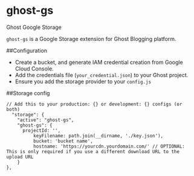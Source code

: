# ghost-gs
Ghost Google Storage

`ghost-gs` is a Google Storage extension for Ghost Blogging platform.

##Configuration

 - Create a bucket, and generate IAM credential creation from Google Cloud Console.
 - Add the credentials file (`your_credential.json`) to your Ghost project.
 - Ensure you add the storage provider to your `config.js`

##Storage config

```
// Add this to your production: {} or development: {} configs (or both)
  "storage": {
    "active": "ghost-gs",
    "ghost-gs": {
      projectId: '',
          keyFilename: path.join(__dirname, './key.json'),
          bucket: 'bucket name',
          hostname: 'https://yourcdn.yourdomain.com/' // OPTIONAL: This is only required if you use a different download URL to the upload URL
    }
},
```
